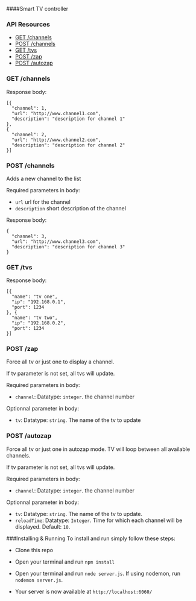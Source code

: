 ####Smart TV controller


### API Resources

  - [GET /channels](#get-channels)
  - [POST /channels](#post-channels)
  - [GET /tvs](#get-tvs)
  - [POST /zap](#post-zap)
  - [POST /autozap](#post-autozap)

### GET /channels

Response body:

    [{
      "channel": 1,
      "url": "http://www.channel1.com",
      "description": "description for channel 1"
    },
    {
      "channel": 2,
      "url": "http://www.channel2.com",
      "description": "description for channel 2"
    }]

### POST /channels

Adds a new channel to the list

Required parameters in body:
* `url` url for the channel
* `description` short description of the channel

Response body:

    {
      "channel": 3,
      "url": "http://www.channel3.com",
      "description": "description for channel 3"
    }

### GET /tvs

Response body:

    [{
      "name": "tv one",
      "ip": "192.168.0.1",
      "port": 1234
    }, {
      "name": "tv two",
      "ip": "192.168.0.2",
      "port": 1234
    }]

### POST /zap

Force all tv or just one to display a channel.

If tv parameter is not set, all tvs will update.

Required parameters in body:
* `channel`: Datatype: `integer`. the channel number

Optionnal parameter in body:
* `tv`:  Datatype: `string`. The name of the tv to update


### POST /autozap

Force all tv or just one in autozap mode.
TV will loop between all available channels.

If tv parameter is not set, all tvs will update.

Required parameters in body:
* `channel`: Datatype: `integer`. the channel number

Optionnal parameter in body:
* `tv`:  Datatype: `string`. The name of the tv to update.
* `reloadTime`:  Datatype: `Integer`. Time for which each channel will be displayed. Default: `10`.

###Installing & Running
To install and run simply follow these steps:

* Clone this repo

* Open your terminal and run `npm install`

* Open your terminal and run `node server.js`. If using nodemon, run `nodemon server.js`.

* Your server is now available at `http://localhost:6060/`
